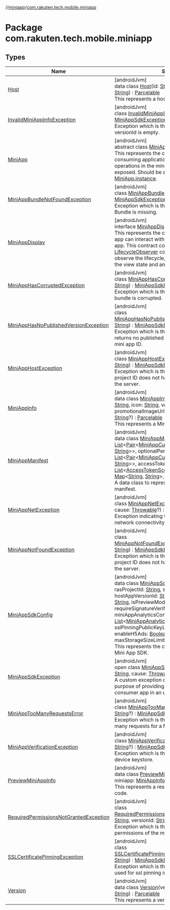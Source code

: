 //[miniapp](../../index.md)/[com.rakuten.tech.mobile.miniapp](index.md)

# Package com.rakuten.tech.mobile.miniapp

## Types

| Name | Summary |
|---|---|
| [Host](-host/index.md) | [androidJvm]<br>data class [Host](-host/index.md)(id: [String](https://kotlinlang.org/api/latest/jvm/stdlib/kotlin/-string/index.html), subscriptionKey: [String](https://kotlinlang.org/api/latest/jvm/stdlib/kotlin/-string/index.html)) : [Parcelable](https://developer.android.com/reference/kotlin/android/os/Parcelable.html)<br>This represents a host entity of a Mini App. |
| [InvalidMiniAppInfoException](-invalid-mini-app-info-exception/index.md) | [androidJvm]<br>class [InvalidMiniAppInfoException](-invalid-mini-app-info-exception/index.md) : [MiniAppSdkException](-mini-app-sdk-exception/index.md)<br>Exception which is thrown when the the appId or versionId is empty. |
| [MiniApp](-mini-app/index.md) | [androidJvm]<br>abstract class [MiniApp](-mini-app/index.md)<br>This represents the contract between the consuming application and the SDK by which operations in the mini app ecosystem are exposed. Should be accessed via [MiniApp.instance](-mini-app/-companion/instance.md). |
| [MiniAppBundleNotFoundException](-mini-app-bundle-not-found-exception/index.md) | [androidJvm]<br>class [MiniAppBundleNotFoundException](-mini-app-bundle-not-found-exception/index.md) : [MiniAppSdkException](-mini-app-sdk-exception/index.md)<br>Exception which is thrown when the MiniApp Bundle is missing. |
| [MiniAppDisplay](-mini-app-display/index.md) | [androidJvm]<br>interface [MiniAppDisplay](-mini-app-display/index.md) : [LifecycleObserver](https://developer.android.com/reference/kotlin/androidx/lifecycle/LifecycleObserver.html)<br>This represents the contract by which the host app can interact with the display unit of the mini app. This contract complies to Android's [LifecycleObserver](https://developer.android.com/reference/kotlin/androidx/lifecycle/LifecycleObserver.html) contract, and when made to observe the lifecycle, it automatically clears up the view state and any services registered with. |
| [MiniAppHasCorruptedException](-mini-app-has-corrupted-exception/index.md) | [androidJvm]<br>class [MiniAppHasCorruptedException](-mini-app-has-corrupted-exception/index.md)(appId: [String](https://kotlinlang.org/api/latest/jvm/stdlib/kotlin/-string/index.html)) : [MiniAppSdkException](-mini-app-sdk-exception/index.md)<br>Exception which is thrown when the MiniApp bundle is corrupted. |
| [MiniAppHasNoPublishedVersionException](-mini-app-has-no-published-version-exception/index.md) | [androidJvm]<br>class [MiniAppHasNoPublishedVersionException](-mini-app-has-no-published-version-exception/index.md)(appId: [String](https://kotlinlang.org/api/latest/jvm/stdlib/kotlin/-string/index.html)) : [MiniAppSdkException](-mini-app-sdk-exception/index.md)<br>Exception which is thrown when the server returns no published versions for the provided mini app ID. |
| [MiniAppHostException](-mini-app-host-exception/index.md) | [androidJvm]<br>class [MiniAppHostException](-mini-app-host-exception/index.md)(serverMessage: [String](https://kotlinlang.org/api/latest/jvm/stdlib/kotlin/-string/index.html)) : [MiniAppSdkException](-mini-app-sdk-exception/index.md)<br>Exception which is thrown when the provided project ID does not have any mini app exist on the server. |
| [MiniAppInfo](-mini-app-info/index.md) | [androidJvm]<br>data class [MiniAppInfo](-mini-app-info/index.md)(id: [String](https://kotlinlang.org/api/latest/jvm/stdlib/kotlin/-string/index.html), displayName: [String](https://kotlinlang.org/api/latest/jvm/stdlib/kotlin/-string/index.html), icon: [String](https://kotlinlang.org/api/latest/jvm/stdlib/kotlin/-string/index.html), version: [Version](-version/index.md), promotionalImageUrl: [String](https://kotlinlang.org/api/latest/jvm/stdlib/kotlin/-string/index.html)?, promotionalText: [String](https://kotlinlang.org/api/latest/jvm/stdlib/kotlin/-string/index.html)?) : [Parcelable](https://developer.android.com/reference/kotlin/android/os/Parcelable.html)<br>This represents a Mini App entity. |
| [MiniAppManifest](-mini-app-manifest/index.md) | [androidJvm]<br>data class [MiniAppManifest](-mini-app-manifest/index.md)(requiredPermissions: [List](https://kotlinlang.org/api/latest/jvm/stdlib/kotlin.collections/-list/index.html)&lt;[Pair](https://kotlinlang.org/api/latest/jvm/stdlib/kotlin/-pair/index.html)&lt;[MiniAppCustomPermissionType](../com.rakuten.tech.mobile.miniapp.permission/-mini-app-custom-permission-type/index.md), [String](https://kotlinlang.org/api/latest/jvm/stdlib/kotlin/-string/index.html)&gt;&gt;, optionalPermissions: [List](https://kotlinlang.org/api/latest/jvm/stdlib/kotlin.collections/-list/index.html)&lt;[Pair](https://kotlinlang.org/api/latest/jvm/stdlib/kotlin/-pair/index.html)&lt;[MiniAppCustomPermissionType](../com.rakuten.tech.mobile.miniapp.permission/-mini-app-custom-permission-type/index.md), [String](https://kotlinlang.org/api/latest/jvm/stdlib/kotlin/-string/index.html)&gt;&gt;, accessTokenPermissions: [List](https://kotlinlang.org/api/latest/jvm/stdlib/kotlin.collections/-list/index.html)&lt;[AccessTokenScope](../com.rakuten.tech.mobile.miniapp.permission/-access-token-scope/index.md)&gt;, customMetaData: [Map](https://kotlinlang.org/api/latest/jvm/stdlib/kotlin.collections/-map/index.html)&lt;[String](https://kotlinlang.org/api/latest/jvm/stdlib/kotlin/-string/index.html), [String](https://kotlinlang.org/api/latest/jvm/stdlib/kotlin/-string/index.html)&gt;, versionId: [String](https://kotlinlang.org/api/latest/jvm/stdlib/kotlin/-string/index.html))<br>A data class to represent data in the mini app's manifest. |
| [MiniAppNetException](-mini-app-net-exception/index.md) | [androidJvm]<br>class [MiniAppNetException](-mini-app-net-exception/index.md)(message: [String](https://kotlinlang.org/api/latest/jvm/stdlib/kotlin/-string/index.html), cause: [Throwable](https://kotlinlang.org/api/latest/jvm/stdlib/kotlin/-throwable/index.html)?) : [MiniAppSdkException](-mini-app-sdk-exception/index.md)<br>Exception indicating that there was an issue with network connectivity. |
| [MiniAppNotFoundException](-mini-app-not-found-exception/index.md) | [androidJvm]<br>class [MiniAppNotFoundException](-mini-app-not-found-exception/index.md)(serverMessage: [String](https://kotlinlang.org/api/latest/jvm/stdlib/kotlin/-string/index.html)) : [MiniAppSdkException](-mini-app-sdk-exception/index.md)<br>Exception which is thrown when the provided project ID does not have any mini app exist on the server. |
| [MiniAppSdkConfig](-mini-app-sdk-config/index.md) | [androidJvm]<br>data class [MiniAppSdkConfig](-mini-app-sdk-config/index.md)(baseUrl: [String](https://kotlinlang.org/api/latest/jvm/stdlib/kotlin/-string/index.html), rasProjectId: [String](https://kotlinlang.org/api/latest/jvm/stdlib/kotlin/-string/index.html), subscriptionKey: [String](https://kotlinlang.org/api/latest/jvm/stdlib/kotlin/-string/index.html), hostAppVersionId: [String](https://kotlinlang.org/api/latest/jvm/stdlib/kotlin/-string/index.html), hostAppUserAgentInfo: [String](https://kotlinlang.org/api/latest/jvm/stdlib/kotlin/-string/index.html), isPreviewMode: [Boolean](https://kotlinlang.org/api/latest/jvm/stdlib/kotlin/-boolean/index.html), requireSignatureVerification: [Boolean](https://kotlinlang.org/api/latest/jvm/stdlib/kotlin/-boolean/index.html), miniAppAnalyticsConfigList: [List](https://kotlinlang.org/api/latest/jvm/stdlib/kotlin.collections/-list/index.html)&lt;[MiniAppAnalyticsConfig](../com.rakuten.tech.mobile.miniapp.analytics/-mini-app-analytics-config/index.md)&gt;, sslPinningPublicKeyList: [List](https://kotlinlang.org/api/latest/jvm/stdlib/kotlin.collections/-list/index.html)&lt;[String](https://kotlinlang.org/api/latest/jvm/stdlib/kotlin/-string/index.html)&gt;, enableH5Ads: [Boolean](https://kotlinlang.org/api/latest/jvm/stdlib/kotlin/-boolean/index.html), maxStorageSizeLimitInBytes: [String](https://kotlinlang.org/api/latest/jvm/stdlib/kotlin/-string/index.html)) : [Parcelable](https://developer.android.com/reference/kotlin/android/os/Parcelable.html)<br>This represents the configuration settings for the Mini App SDK. |
| [MiniAppSdkException](-mini-app-sdk-exception/index.md) | [androidJvm]<br>open class [MiniAppSdkException](-mini-app-sdk-exception/index.md)(message: [String](https://kotlinlang.org/api/latest/jvm/stdlib/kotlin/-string/index.html), cause: [Throwable](https://kotlinlang.org/api/latest/jvm/stdlib/kotlin/-throwable/index.html)?) : [Exception](https://developer.android.com/reference/kotlin/java/lang/Exception.html)<br>A custom exception class which treats the purpose of providing error information to the consumer app in an unified way. |
| [MiniAppTooManyRequestsError](-mini-app-too-many-requests-error/index.md) | [androidJvm]<br>class [MiniAppTooManyRequestsError](-mini-app-too-many-requests-error/index.md)(message: [String](https://kotlinlang.org/api/latest/jvm/stdlib/kotlin/-string/index.html)?) : [MiniAppSdkException](-mini-app-sdk-exception/index.md)<br>Exception which is thrown when there are too many requests for a MiniApp. |
| [MiniAppVerificationException](-mini-app-verification-exception/index.md) | [androidJvm]<br>class [MiniAppVerificationException](-mini-app-verification-exception/index.md)(message: [String](https://kotlinlang.org/api/latest/jvm/stdlib/kotlin/-string/index.html)?) : [MiniAppSdkException](-mini-app-sdk-exception/index.md)<br>Exception which is thrown when cannot verify device keystore. |
| [PreviewMiniAppInfo](-preview-mini-app-info/index.md) | [androidJvm]<br>data class [PreviewMiniAppInfo](-preview-mini-app-info/index.md)(host: [Host](-host/index.md), miniapp: [MiniAppInfo](-mini-app-info/index.md)) : [Parcelable](https://developer.android.com/reference/kotlin/android/os/Parcelable.html)<br>This represents a response entity for preview code. |
| [RequiredPermissionsNotGrantedException](-required-permissions-not-granted-exception/index.md) | [androidJvm]<br>class [RequiredPermissionsNotGrantedException](-required-permissions-not-granted-exception/index.md)(appId: [String](https://kotlinlang.org/api/latest/jvm/stdlib/kotlin/-string/index.html), versionId: [String](https://kotlinlang.org/api/latest/jvm/stdlib/kotlin/-string/index.html)) : [MiniAppSdkException](-mini-app-sdk-exception/index.md)<br>Exception which is thrown when the required permissions of the manifest are not granted. |
| [SSLCertificatePinningException](-s-s-l-certificate-pinning-exception/index.md) | [androidJvm]<br>class [SSLCertificatePinningException](-s-s-l-certificate-pinning-exception/index.md)(serverMessage: [String](https://kotlinlang.org/api/latest/jvm/stdlib/kotlin/-string/index.html)) : [MiniAppSdkException](-mini-app-sdk-exception/index.md)<br>Exception which is thrown when the public key used for ssl pinning is mismatched. |
| [Version](-version/index.md) | [androidJvm]<br>data class [Version](-version/index.md)(versionTag: [String](https://kotlinlang.org/api/latest/jvm/stdlib/kotlin/-string/index.html), versionId: [String](https://kotlinlang.org/api/latest/jvm/stdlib/kotlin/-string/index.html)) : [Parcelable](https://developer.android.com/reference/kotlin/android/os/Parcelable.html)<br>This represents a version entity of a Mini App. |
